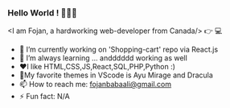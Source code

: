 ### Hello World ! 👋😄👋

 <I am Fojan, a hardworking web-developer from Canada/> :point_right: 💻

- 🔭 I’m currently working on 'Shopping-cart' repo via React.js
- 🌱 I’m always learning ... andddddd working as well
- :heart:I like HTML,CSS,JS,React,SQL,PHP,Python :)
- :candy:My favorite themes in VScode is Ayu Mirage and Dracula
- 📫 How to reach me: fojanbabaali@gmail.com
- ⚡ Fun fact: N/A

